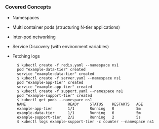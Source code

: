 ### Covered Concepts

* Namespaces
* Multi container pods (structuring N-tier applications)
* Inter-pod networking
* Service Discovery (with environment variables)
* Fetching logs

		$ kubectl create -f redis.yaml --namespace ns1
		pod "example-data-tier" created
		service "example-data-tier" created
		$ kubectl create -f server.yaml --namespace ns1
		pod "example-app-tier" created
		service "example-app-tier" created
		$ kubectl create -f support.yaml --namespace ns1
		pod "example-support-tier" created
		$ kubectl get pods --namespace ns1
		NAME                   READY     STATUS    RESTARTS   AGE
		example-app-tier       1/1       Running   0          5m
		example-data-tier      1/1       Running   0          5m
		example-support-tier   2/2       Running   2          5s
		$ kubectl logs example-support-tier -c counter --namespace ns1





